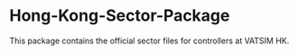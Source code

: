 # Hong-Kong-Sector-Package
This package contains the official sector files for controllers at VATSIM HK. 
